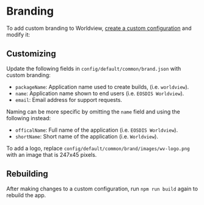 # Branding

To add custom branding to Worldview,
[create a custom configuration](config/configuration.md) and modify it:

## Customizing

Update the following fields in `config/default/common/brand.json` with custom branding:

* `packageName`: Application name used to create builds, (i.e. `worldview`).
* `name`: Application name shown to end users (i.e. `EOSDIS Worldview`).
* `email`: Email address for support requests.

Naming can be more specific by omitting the `name` field and using
the following instead:

* `officalName`: Full name of the application (i.e. `EOSDIS Worldview`).
* `shortName`: Short name of the application (i.e. `Worldview`).

To add a logo, replace `config/default/common/brand/images/wv-logo.png` with an image
that is 247x45 pixels.

## Rebuilding

After making changes to a custom configuration, run `npm run build` again to
rebuild the app.
